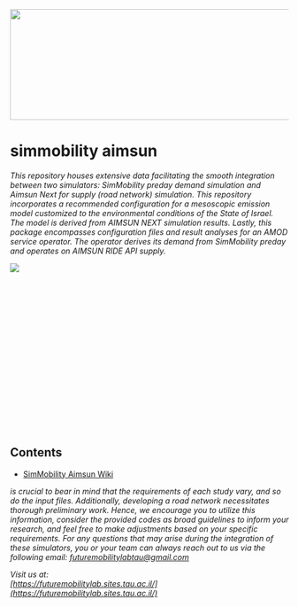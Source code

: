 <img src="https://static.wixstatic.com/media/5e8c95_e3dfb2005e66449cbcbd3ce57b76e74a~mv2.jpg" width="800" height="200">

     
# simmobility aimsun 

*This repository houses extensive data facilitating the smooth integration between two simulators: SimMobility  preday demand simulation and Aimsun Next for supply (road network) simulation. This repository incorporates a recommended configuration for a mesoscopic emission model customized to the environmental conditions of the State of Israel. The model is derived from AIMSUN NEXT simulation results. Lastly, this package encompasses configuration files and result analyses for an AMOD service operator. The operator derives its demand from SimMobility preday and operates on AIMSUN RIDE API supply.*
<br><be>


<div style="width: 300px; height: 300px;">
  <img src="https://static.wixstatic.com/media/ada21e_7bdad8e8c2754a0e907a4698ee6dbbf1~mv2.jpg" style="max-width: 100%; max-height: 100%; object-fit: contain;">
</div>


## Contents

- [SimMobility Aimsun Wiki](https://github.com/futuremobilitylabTAU/SimMobility_Aimsun/wiki)

*is crucial to bear in mind that the requirements of each study vary, and so do the input files. Additionally, developing a road network necessitates thorough preliminary work. Hence, we encourage you to utilize this information, consider the provided codes as broad guidelines to inform your research, and feel free to make adjustments based on your specific requirements.*
*For any questions that may arise during the integration of these simulators, you or your team can always reach out to us via the following email:  <a href = "mailto: futuremobilitylabtau@gmail.com
">futuremobilitylabtau@gmail.com</a>*


*Visit us at:*<br>
*[https://futuremobilitylab.sites.tau.ac.il/](https://futuremobilitylab.sites.tau.ac.il/)*
